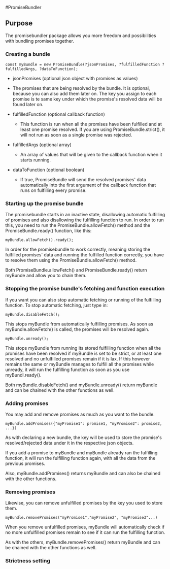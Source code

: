 #PromiseBundler

## Purpose

The promisebundler package allows you more freedom and possibilities with bundling promises together.

### Creating a bundle

```
const myBundle = new PromiseBundle(?jsonPromises, ?fulfilledFunction ?fulfilledArgs, ?dataToFunction);
```

 - jsonPromises (optional json object with promises as values)
  - The promises that are being resolved by the bundle. It is optional, because you can also add them later on. The key you assign to each promise is te same key under which the promise's resolved data will be found later on.

  - fulfilledFunction (optional callback function)
    - This function is run when all the promises have been fulfilled and at least one promise resolved. If you are using PromiseBundle.strict(), it will not run as soon as a single promise was rejected.

 - fulfilledArgs (optional array)
    - An array of values that will be given to the callback function when it starts running.

 - dataToFunction (optional boolean)
    - If true, PromiseBundle will send the resolved promises' data automatically into the first argument of the callback function that runs on fulfilling every promise.

### Starting up the promise bundle

The promisebundle starts in an inactive state, disallowing automatic fulfilling of promises and also disallowing the fulfilling function to run. In order to run this, you need to run the PromiseBundle.allowFetch() method and the PromiseBundle.ready() function, like this:

```
myBundle.allowFetch().ready();
```

In order for the promisebundle to work correctly, meaning storing the fulfilled promises' data and running the fulfilled function correctly, you have to resolve them using the PromiseBundle.allowFetch() method.

Both PromiseBundle.allowFetch() and PromiseBundle.ready() return myBunde and allow you to chain them.

### Stopping the promise bundle's fetching and function execution

If you want you can also stop automatic fetching or running of the fulfilling function. To stop automatic fetching, just type in:

```
myBundle.disableFetch();
```

This stops myBundle from automatically fulfilling promises. As soon as myBundle.allowFetch() is called, the promises will be resolved again.

```
myBundle.unready();
```

This stops myBundle from running its stored fulfilling function when all the promises have been resolved if myBundle is set to be strict, or at least one resolved and no unfulfilled promises remain if it is lax. If this however remains the same or myBundle manages to fulfill all the promises while unready, it will run the fulfilling function as soon as you use myBundl.ready().

Both myBundle.disableFetch() and myBundle.unready() return myBundle and can be chained with the other functions as well.

### Adding promises

You may add and remove promises as much as you want to the bundle.

```
myBundle.addPromises({"myPromise1": promise1, "myPromise2": promise2, ...})
```

As with declaring a new bundle, the key will be used to store the promise's resolved/rejected data under it in the respective json objects.

If you add a promise to myBundle and myBundle already ran the fulfilling function, it will run the fulfilling function again, with all the data from the previous promises.

Also, myBundle.addPromises() returns myBundle and can also be chained with the other functions.

### Removing promises

Likewise, you can remove unfulfilled promises by the key you used to store them.

```
myBundle.removePromises("myPromise1","myPromise2", "myPromise3"...)
```

When you remove unfulfilled promises, myBundle will automatically check if no more unfulfilled promises remain to see if it can run the fulfilling function.

As with the others, myBundle.removePromises() return myBundle and can be chained with the other functions as well.

### Strictness setting
